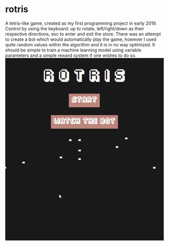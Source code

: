 # rotris
A tetris-like game, created as my first programming project in early 2019. 
Control by using the keyboard: up to rotate, left/right/down as their respective directions, esc to enter and exit the store. 
There was an attempt to create a bot which would automatically play the game, however I used quite random values within the algorithm and it is in no way optimized. It should be simple to train a machine learning model using variable parameters and a simple reward system if one wishes to do so.
![Alt Text](https://github.com/rnafng/rotris/blob/master/rotris.gif)
